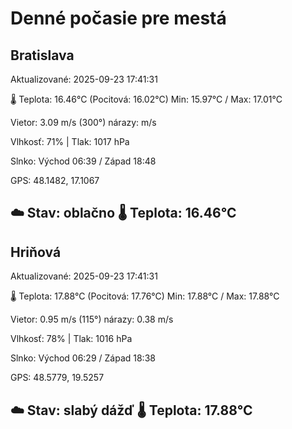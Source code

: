 ﻿# Denné počasie pre mestá

## Bratislava
Aktualizované: 2025-09-23 17:41:31

🌡️ Teplota: 16.46°C 
(Pocitová: 16.02°C)
Min: 15.97°C / Max: 17.01°C

Vietor: 3.09 m/s    (300°) 
nárazy:  m/s

Vlhkosť: 71% | Tlak: 1017 hPa

Slnko: Východ 06:39 / Západ 18:48

GPS: 48.1482, 17.1067

☁️ Stav: oblačno        🌡️ Teplota: 16.46°C
---

## Hriňová
Aktualizované: 2025-09-23 17:41:31

🌡️ Teplota: 17.88°C 
(Pocitová: 17.76°C)
Min: 17.88°C / Max: 17.88°C

Vietor: 0.95 m/s (115°)
nárazy: 0.38 m/s

Vlhkosť: 78% | Tlak: 1016 hPa

Slnko: Východ 06:29 / Západ 18:38

GPS: 48.5779, 19.5257

☁️ Stav: slabý dážď        🌡️ Teplota: 17.88°C
---
